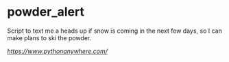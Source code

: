 # powder_alert
Script to text me a heads up if snow is coming in the next few days, so I can make plans to ski the powder.


*https://www.pythonanywhere.com/*

